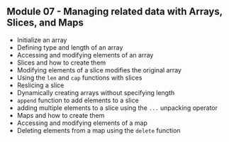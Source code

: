 ## Module 07 - Managing related data with Arrays, Slices, and Maps

- Initialize an array
- Defining type and length of an array
- Accessing and modifying elements of an array
- Slices and how to create them
- Modifying elements of a slice modifies the original array
- Using the `len` and `cap` functions with slices
- Reslicing a slice
- Dynamically creating arrays without specifying length
- `append` function to add elements to a slice
- adding multiple elements to a slice using the `...` unpacking operator
- Maps and how to create them
- Accessing and modifying elements of a map
- Deleting elements from a map using the `delete` function
